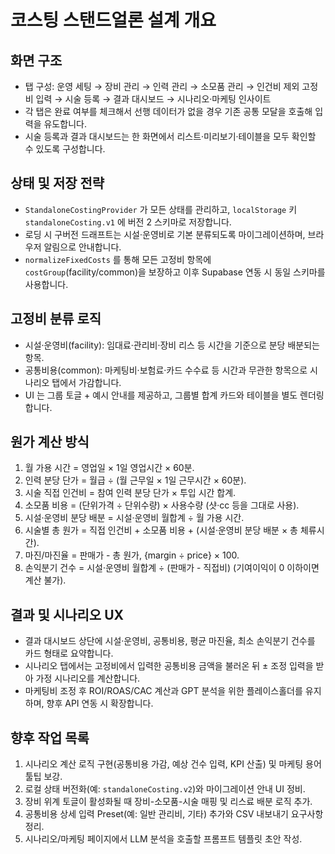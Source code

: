 ﻿# 코스팅 스탠드얼론 설계 개요

## 화면 구조
- 탭 구성: 운영 세팅 → 장비 관리 → 인력 관리 → 소모품 관리 → 인건비 제외 고정비 입력 → 시술 등록 → 결과 대시보드 → 시나리오·마케팅 인사이트
- 각 탭은 완료 여부를 체크해서 선행 데이터가 없을 경우 기존 공통 모달을 호출해 입력을 유도합니다.
- 시술 등록과 결과 대시보드는 한 화면에서 리스트·미리보기·테이블을 모두 확인할 수 있도록 구성합니다.

## 상태 및 저장 전략
- `StandaloneCostingProvider` 가 모든 상태를 관리하고, `localStorage` 키 `standaloneCosting.v1` 에 버전 2 스키마로 저장합니다.
- 로딩 시 구버전 드래프트는 시설·운영비로 기본 분류되도록 마이그레이션하며, 브라우저 알림으로 안내합니다.
- `normalizeFixedCosts` 를 통해 모든 고정비 항목에 `costGroup`(facility/common)을 보장하고 이후 Supabase 연동 시 동일 스키마를 사용합니다.

## 고정비 분류 로직
- 시설·운영비(facility): 임대료·관리비·장비 리스 등 시간을 기준으로 분당 배분되는 항목.
- 공통비용(common): 마케팅비·보험료·카드 수수료 등 시간과 무관한 항목으로 시나리오 탭에서 가감합니다.
- UI 는 그룹 토글 + 예시 안내를 제공하고, 그룹별 합계 카드와 테이블을 별도 렌더링합니다.

## 원가 계산 방식
1. 월 가용 시간 = 영업일 × 1일 영업시간 × 60분.
2. 인력 분당 단가 = 월급 ÷ (월 근무일 × 1일 근무시간 × 60분).
3. 시술 직접 인건비 = 참여 인력 분당 단가 × 투입 시간 합계.
4. 소모품 비용 = (단위가격 ÷ 단위수량) × 사용수량 (샷·cc 등을 그대로 사용).
5. 시설·운영비 분당 배분 = 시설·운영비 월합계 ÷ 월 가용 시간.
6. 시술별 총 원가 = 직접 인건비 + 소모품 비용 + (시설·운영비 분당 배분 × 총 체류시간).
7. 마진/마진율 = 판매가 - 총 원가, {margin ÷ price} × 100.
8. 손익분기 건수 = 시설·운영비 월합계 ÷ (판매가 - 직접비) (기여이익이 0 이하이면 계산 불가).

## 결과 및 시나리오 UX
- 결과 대시보드 상단에 시설·운영비, 공통비용, 평균 마진율, 최소 손익분기 건수를 카드 형태로 요약합니다.
- 시나리오 탭에서는 고정비에서 입력한 공통비용 금액을 불러온 뒤 ± 조정 입력을 받아 가정 시나리오를 계산합니다.
- 마케팅비 조정 후 ROI/ROAS/CAC 계산과 GPT 분석을 위한 플레이스홀더를 유지하며, 향후 API 연동 시 확장합니다.

## 향후 작업 목록
1. 시나리오 계산 로직 구현(공통비용 가감, 예상 건수 입력, KPI 산출) 및 마케팅 용어 툴팁 보강.
2. 로컬 상태 버전화(예: `standaloneCosting.v2`)와 마이그레이션 안내 UI 정비.
3. 장비 위계 토글이 활성화될 때 장비-소모품-시술 매핑 및 리스료 배분 로직 추가.
4. 공통비용 상세 입력 Preset(예: 일반 관리비, 기타) 추가와 CSV 내보내기 요구사항 정리.
5. 시나리오/마케팅 페이지에서 LLM 분석을 호출할 프롬프트 템플릿 초안 작성.
